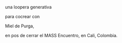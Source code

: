 una loopera generativa

para cocrear con

Miel de Purga,

en pos de cerrar el MASS Encuentro, en Cali, Colombia.
